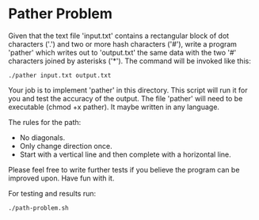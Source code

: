 # Pather Problem

Given that the text file 'input.txt' contains a rectangular block of dot
characters ('.') and two or more hash characters ('#'), write a program 'pather'
which writes out to 'output.txt' the same data with the two '#' characters
joined by asterisks ('*'). The command will be invoked like this:

    ./pather input.txt output.txt

Your job is to implement 'pather' in this directory. This script will run it
for you and test the accuracy of the output. The file 'pather' will need to
be executable (chmod +x pather). It maybe written in any language.

The rules for the path:

* No diagonals.
* Only change direction once.
* Start with a vertical line and then complete with a horizontal line.

Please feel free to write further tests if you believe the program can be
improved upon. Have fun with it.

For testing and results run:

    ./path-problem.sh

